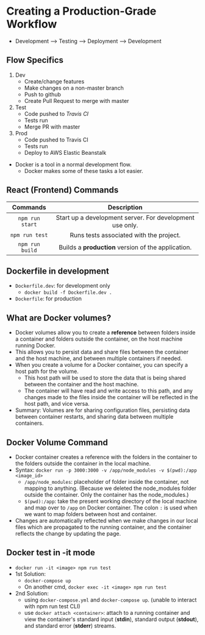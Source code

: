 # Creating a Production-Grade Workflow

- Development --> Testing --> Deployment --> Development

## Flow Specifics

1. Dev
   - Create/change features
   - Make changes on a non-master branch
   - Push to github
   - Create Pull Request to merge with master
2. Test
   - Code pushed to _Travis CI_
   - Tests run
   - Merge PR with master
3. Prod
   - Code pushed to Travis CI
   - Tests run
   - Deploy to AWS Elastic Beanstalk

- Docker is a tool in a normal development flow.
  - Docker makes some of these tasks a lot easier.

## React (Frontend) Commands

|    Commands     |                       Description                        |
| :-------------: | :------------------------------------------------------: |
| `npm run start` | Start up a development server. For development use only. |
| `npm run test`  |         Runs tests associated with the project.          |
| `npm run build` |   Builds a **production** version of the application.    |

## Dockerfile in development

- `Dockerfile.dev`: for development only
    - `docker build -f Dockerfile.dev .`
- `Dockerfile`: for production

## What are Docker volumes?

- Docker volumes allow you to create a **reference** between folders inside a container and folders outside the container, on the host machine running Docker.
- This allows you to persist data and share files between the container and the host machine, and between multiple containers if needed.
- When you create a volume for a Docker container, you can specify a host path for the volume. 
    - This host path will be used to store the data that is being shared between the container and the host machine.
    - The container will have read and write access to this path, and any changes made to the files inside the container will be reflected in the host path, and vice versa.
- Summary: Volumes are for sharing configuration files, persisting data between container restarts, and sharing data between multiple containers.

## Docker Volume Command

- Docker container creates a reference with the folders in the container to the folders outside the container in the local machine.
- Syntax: `docker run -p 3000:3000 -v /app/node_modules -v $(pwd):/app <image_id>`
    - `/app/node_modules`: placeholder of folder inside the container, not mapping to anything. (Because we deleted the node_modules folder outside the container. Only the container has the node_modules.)
    - `$(pwd):/app`: take the present working directory of the local machine and map over to `/app` on Docker container. The colon `:` is used when we want to map folders between host and container.
- Changes are automatically reflected when we make changes in our local files which are propagated to the running container, and the container reflects the change by updating the page.

## Docker test in -it mode

- `docker run -it <image> npm run test`
- 1st Solution:
    - `docker-compose up`
    - On another cmd, `docker exec -it <image> npm run test`
- 2nd Solution:
    - using `docker-compose.yml` and `docker-compose up`. (unable to interact with npm run test CLI)
    - use `docker attach <container>`: attach to a running container and view the container's standard input (**stdin**), standard output (**stdout**), and standard error (**stderr**) streams.